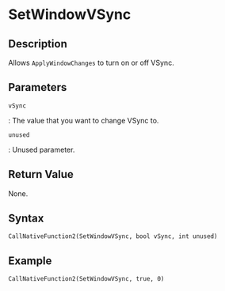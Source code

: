 # SetWindowVSync

## Description
Allows `ApplyWindowChanges` to turn on or off VSync.

## Parameters
`vSync`

:   The value that you want to change VSync to.

`unused`

:   Unused parameter.

## Return Value
None.

## Syntax
```
CallNativeFunction2(SetWindowVSync, bool vSync, int unused)
```

## Example
```
CallNativeFunction2(SetWindowVSync, true, 0)
```